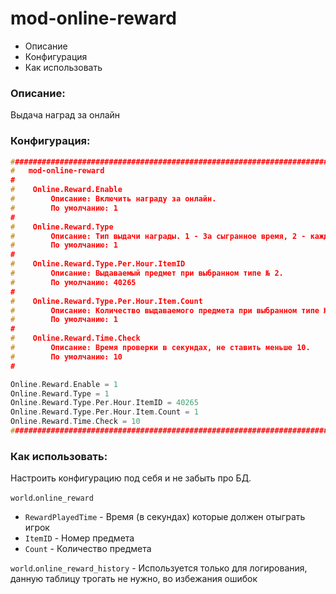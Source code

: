 # mod-online-reward
- Описание
- Конфигурация
- Как использовать

### Описание:
Выдача наград за онлайн

### Конфигурация:
```cpp
###################################################################################################
#	mod-online-reward
#
#    Online.Reward.Enable
#        Описание: Включить награду за онлайн.
#        По умолчанию: 1
#
#    Online.Reward.Type
#        Описание: Тип выдачи награды. 1 - За сыгранное время, 2 - каждый час
#        По умолчанию: 1
#
#    Online.Reward.Type.Per.Hour.ItemID
#        Описание: Выдаваемый предмет при выбранном типе № 2.
#        По умолчанию: 40265
#
#    Online.Reward.Type.Per.Hour.Item.Count
#        Описание: Количество выдаваемого предмета при выбранном типе № 2.
#        По умолчанию: 1
#
#    Online.Reward.Time.Check
#        Описание: Время проверки в секундах, не ставить меньше 10.
#        По умолчанию: 10
#

Online.Reward.Enable = 1
Online.Reward.Type = 1
Online.Reward.Type.Per.Hour.ItemID = 40265
Online.Reward.Type.Per.Hour.Item.Count = 1
Online.Reward.Time.Check = 10
###################################################################################################
```

### Как использовать:
Настроить конфигурацию под себя и не забыть про БД.

`world`.`online_reward`
- `RewardPlayedTime` - Время (в секундах) которые должен отыграть игрок
- `ItemID` - Номер предмета
- `Count` - Количество предмета

`world`.`online_reward_history` - Используется только для логирования, данную таблицу трогать не нужно, во избежания ошибок
